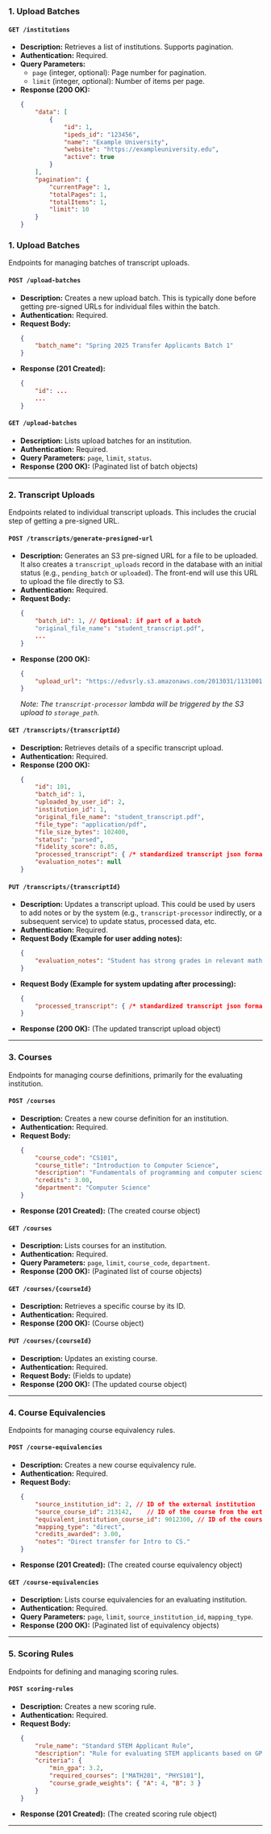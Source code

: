### 1. Upload Batches

#### `GET /institutions`
* **Description:** Retrieves a list of institutions. Supports pagination.
* **Authentication:** Required.
* **Query Parameters:**
    * `page` (integer, optional): Page number for pagination.
    * `limit` (integer, optional): Number of items per page.
* **Response (200 OK):**
    ```json
    {
        "data": [
            {
                "id": 1,
                "ipeds_id": "123456",
                "name": "Example University",
                "website": "https://exampleuniversity.edu",
                "active": true
            }
        ],
        "pagination": {
            "currentPage": 1,
            "totalPages": 1,
            "totalItems": 1,
            "limit": 10
        }
    }
    ```

### 1. Upload Batches

Endpoints for managing batches of transcript uploads.

#### `POST /upload-batches`
* **Description:** Creates a new upload batch. This is typically done before getting pre-signed URLs for individual files within the batch.
* **Authentication:** Required.
* **Request Body:**
    ```json
    {
        "batch_name": "Spring 2025 Transfer Applicants Batch 1"
    }
    ```
* **Response (201 Created):**
    ```json
    {
        "id": ...
        ...
    }
    ```

#### `GET /upload-batches`
* **Description:** Lists upload batches for an institution.
* **Authentication:** Required.
* **Query Parameters:** `page`, `limit`, `status`.
* **Response (200 OK):** (Paginated list of batch objects)
---

### 2. Transcript Uploads
Endpoints related to individual transcript uploads. This includes the crucial step of getting a pre-signed URL.

#### `POST /transcripts/generate-presigned-url`
* **Description:** Generates an S3 pre-signed URL for a file to be uploaded. It also creates a `transcript_uploads` record in the database with an initial status (e.g., `pending_batch` or `uploaded`). The front-end will use this URL to upload the file directly to S3.
* **Authentication:** Required.
* **Request Body:**
    ```json
    {
        "batch_id": 1, // Optional: if part of a batch
        "original_file_name": "student_transcript.pdf",
        ...
    }
    ```
* **Response (200 OK):**
    ```json
    {
        "upload_url": "https://edvsrly.s3.amazonaws.com/2013031/11310012?X-Amz-Algorithm=AWS4-HMAC-SHA256&X-Amz-Credential=AKIAIOSFODNN7EXAMPLE%2F20250604%2Fus-east-1%2Fs3%2Faws4_request&X-Amz-Date=20250604T120000Z&X-Amz-Expires=3600&X-Amz-SignedHeaders=host&X-Amz-Signature=abcd1234ef567890example",
    }
    ```
    *Note: The `transcript-processor` lambda will be triggered by the S3 upload to `storage_path`.*

#### `GET /transcripts/{transcriptId}`
* **Description:** Retrieves details of a specific transcript upload.
* **Authentication:** Required.
* **Response (200 OK):**
    ```json
    {
        "id": 101,
        "batch_id": 1,
        "uploaded_by_user_id": 2,
        "institution_id": 1,
        "original_file_name": "student_transcript.pdf",
        "file_type": "application/pdf",
        "file_size_bytes": 102400,
        "status": "parsed",
        "fidelity_score": 0.85,
        "processed_transcript": { /* standardized transcript json format */  },
        "evaluation_notes": null
    }
    ```

#### `PUT /transcripts/{transcriptId}`
* **Description:** Updates a transcript upload. This could be used by users to add notes or by the system (e.g., `transcript-processor` indirectly, or a subsequent service) to update status, processed data, etc.
* **Authentication:** Required.
* **Request Body (Example for user adding notes):**
    ```json
    {
        "evaluation_notes": "Student has strong grades in relevant math courses."
    }
    ```
* **Request Body (Example for system updating after processing):**
    ```json
    {
        "processed_transcript": { /* standardized transcript json format */ },
    }
    ```
* **Response (200 OK):** (The updated transcript upload object)

---

### 3. Courses

Endpoints for managing course definitions, primarily for the evaluating institution.

#### `POST /courses`
* **Description:** Creates a new course definition for an institution.
* **Authentication:** Required.
* **Request Body:**
    ```json
    {
        "course_code": "CS101",
        "course_title": "Introduction to Computer Science",
        "description": "Fundamentals of programming and computer science.",
        "credits": 3.00,
        "department": "Computer Science"
    }
    ```
* **Response (201 Created):** (The created course object)

#### `GET /courses`
* **Description:** Lists courses for an institution.
* **Authentication:** Required.
* **Query Parameters:** `page`, `limit`, `course_code`, `department`.
* **Response (200 OK):** (Paginated list of course objects)

#### `GET /courses/{courseId}`
* **Description:** Retrieves a specific course by its ID.
* **Authentication:** Required.
* **Response (200 OK):** (Course object)

#### `PUT /courses/{courseId}`
* **Description:** Updates an existing course.
* **Authentication:** Required.
* **Request Body:** (Fields to update)
* **Response (200 OK):** (The updated course object)

---

### 4. Course Equivalencies

Endpoints for managing course equivalency rules.

#### `POST /course-equivalencies`
* **Description:** Creates a new course equivalency rule.
* **Authentication:** Required.
* **Request Body:**
    ```json
    {
        "source_institution_id": 2, // ID of the external institution
        "source_course_id": 213142,    // ID of the course from the external institution (must exist in `courses` table, defined by source_institution_id)
        "equivalent_institution_course_id": 9012300, // ID of the course at the evaluating institution
        "mapping_type": "direct",
        "credits_awarded": 3.00,
        "notes": "Direct transfer for Intro to CS."
    }
    ```
* **Response (201 Created):** (The created course equivalency object)

#### `GET /course-equivalencies`
* **Description:** Lists course equivalencies for an evaluating institution.
* **Authentication:** Required.
* **Query Parameters:** `page`, `limit`, `source_institution_id`, `mapping_type`.
* **Response (200 OK):** (Paginated list of equivalency objects)

---

### 5. Scoring Rules

Endpoints for defining and managing scoring rules.

#### `POST scoring-rules`
* **Description:** Creates a new scoring rule.
* **Authentication:** Required.
* **Request Body:**
    ```json
    {
        "rule_name": "Standard STEM Applicant Rule",
        "description": "Rule for evaluating STEM applicants based on GPA and key courses.",
        "criteria": {
            "min_gpa": 3.2,
            "required_courses": ["MATH201", "PHYS101"],
            "course_grade_weights": { "A": 4, "B": 3 }
        }
    }
    ```
* **Response (201 Created):** (The created scoring rule object)

---
